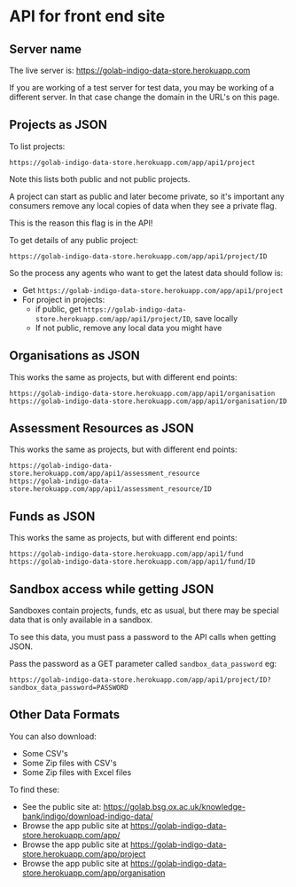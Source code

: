# API for front end site

## Server name

The live server is: https://golab-indigo-data-store.herokuapp.com

If you are working of a test server for test data, you may be working of a different server. In that case change the domain in the URL's on this page.

## Projects as JSON

To list projects:

    https://golab-indigo-data-store.herokuapp.com/app/api1/project
    
Note this lists both public and not public projects. 

A project can start as public and later become private, 
so it's important any consumers remove any local copies of data when they see a private flag.

This is the reason this flag is in the API! 

To get details of any public project:

    https://golab-indigo-data-store.herokuapp.com/app/api1/project/ID
    
So the process any agents who want to get the latest data should follow is:

- Get `https://golab-indigo-data-store.herokuapp.com/app/api1/project`
- For project in projects:
    - if public, get `https://golab-indigo-data-store.herokuapp.com/app/api1/project/ID`, save locally
    - If not public, remove any local data you might have

## Organisations as JSON

This works the same as projects, but with different end points:

    https://golab-indigo-data-store.herokuapp.com/app/api1/organisation
    https://golab-indigo-data-store.herokuapp.com/app/api1/organisation/ID

## Assessment Resources as JSON

This works the same as projects, but with different end points:

    https://golab-indigo-data-store.herokuapp.com/app/api1/assessment_resource
    https://golab-indigo-data-store.herokuapp.com/app/api1/assessment_resource/ID

## Funds as JSON

This works the same as projects, but with different end points:

    https://golab-indigo-data-store.herokuapp.com/app/api1/fund
    https://golab-indigo-data-store.herokuapp.com/app/api1/fund/ID

## Sandbox access while getting JSON

Sandboxes contain projects, funds, etc as usual, but there may be special data that is only available in a sandbox.

To see this data, you must pass a password to the API calls when getting JSON.

Pass the password as a GET parameter called `sandbox_data_password` eg: 

    https://golab-indigo-data-store.herokuapp.com/app/api1/project/ID?sandbox_data_password=PASSWORD

## Other Data Formats

You can also download:

* Some CSV's
* Some Zip files with CSV's
* Some Zip files with Excel files

To find these: 

* See the public site at: https://golab.bsg.ox.ac.uk/knowledge-bank/indigo/download-indigo-data/
* Browse the app public site at https://golab-indigo-data-store.herokuapp.com/app/
* Browse the app public site at https://golab-indigo-data-store.herokuapp.com/app/project
* Browse the app public site at https://golab-indigo-data-store.herokuapp.com/app/organisation

